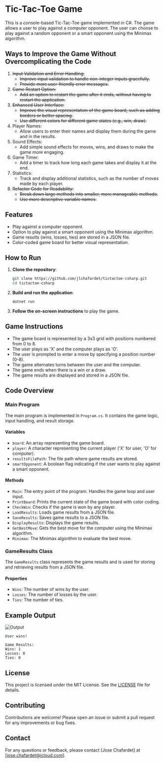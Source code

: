 # Tic-Tac-Toe Game

This is a console-based Tic-Tac-Toe game implemented in C#. The game allows a user to play against a computer opponent. The user can choose to play against a random opponent or a smart opponent using the Minimax algorithm.

## Ways to Improve the Game Without Overcomplicating the Code

1. ~~Input Validation and Error Handling:~~
   - ~~Improve input validation to handle non-integer inputs gracefully.~~
   - ~~Provide more user-friendly error messages.~~
2. ~~Game Restart Option:~~
   - ~~Add an option to restart the game after it ends, without having to restart the application.~~
3. ~~Enhanced User Interface:~~
   - ~~Improve the visual representation of the game board, such as adding borders or better spacing.~~
   - ~~Use different colors for different game states (e.g., win, draw).~~
4. Player Names:
   - Allow users to enter their names and display them during the game and in the results.
5. Sound Effects:
   - Add simple sound effects for moves, wins, and draws to make the game more engaging.
6. Game Timer:
   - Add a timer to track how long each game takes and display it at the end.
7. Statistics:
   - Track and display additional statistics, such as the number of moves made by each player.
8. ~~Refactor Code for Readability:~~
    - ~~Break down large methods into smaller, more manageable methods.~~
    - ~~Use more descriptive variable names.~~

## Features

- Play against a computer opponent.
- Option to play against a smart opponent using the Minimax algorithm.
- Game results (wins, losses, ties) are stored in a JSON file.
- Color-coded game board for better visual representation.

## How to Run

1. **Clone the repository**:

   ```sh
   git clone https://github.com/jlchafardet/tictactoe-csharp.git
   cd tictactoe-csharp
   ```

2. **Build and run the application**:

   ```sh
   dotnet run
   ```

3. **Follow the on-screen instructions** to play the game.

## Game Instructions

- The game board is represented by a 3x3 grid with positions numbered from 0 to 8.
- The user plays as 'X' and the computer plays as 'O'.
- The user is prompted to enter a move by specifying a position number (0-8).
- The game alternates turns between the user and the computer.
- The game ends when there is a win or a draw.
- The game results are displayed and stored in a JSON file.

## Code Overview

### Main Program

The main program is implemented in `Program.cs`. It contains the game logic, input handling, and result storage.

#### Variables

- `board`: An array representing the game board.
- `player`: A character representing the current player ('X' for user, 'O' for computer).
- `resultsFilePath`: The file path where game results are stored.
- `smartOpponent`: A boolean flag indicating if the user wants to play against a smart opponent.

#### Methods

- `Main`: The entry point of the program. Handles the game loop and user input.
- `PrintBoard`: Prints the current state of the game board with color coding.
- `CheckWin`: Checks if the game is won by any player.
- `LoadResults`: Loads game results from a JSON file.
- `SaveResults`: Saves game results to a JSON file.
- `DisplayResults`: Displays the game results.
- `GetBestMove`: Gets the best move for the computer using the Minimax algorithm.
- `Minimax`: The Minimax algorithm to evaluate the best move.

### GameResults Class

The `GameResults` class represents the game results and is used for storing and retrieving results from a JSON file.

#### Properties

- `Wins`: The number of wins by the user.
- `Losses`: The number of losses by the user.
- `Ties`: The number of ties.

## Example Output

![Output](https://i.imgur.com/mQ6sl1D.png)

```
User wins!

Game Results:
Wins: 1
Losses: 0
Ties: 0
```

## License

This project is licensed under the MIT License. See the [LICENSE](LICENSE) file for details.

## Contributing

Contributions are welcome! Please open an issue or submit a pull request for any improvements or bug fixes.

## Contact

For any questions or feedback, please contact [Jose Chafardet] at [jose.chafardet@icloud.com].
